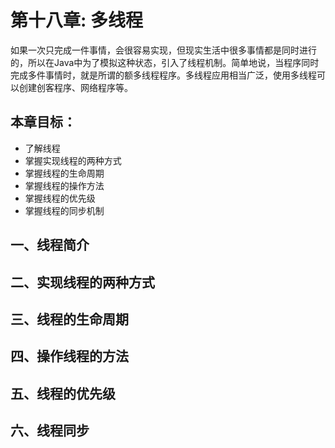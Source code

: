 # 第十八章: 多线程 #
如果一次只完成一件事情，会很容易实现，但现实生活中很多事情都是同时进行的，所以在Java中为了模拟这种状态，引入了线程机制。简单地说，当程序同时完成多件事情时，就是所谓的额多线程程序。多线程应用相当广泛，使用多线程可以创建创客程序、网络程序等。

## 本章目标：
- 了解线程
- 掌握实现线程的两种方式
- 掌握线程的生命周期
- 掌握线程的操作方法
- 掌握线程的优先级
- 掌握线程的同步机制

## 一、线程简介 ##

## 二、实现线程的两种方式 ##

## 三、线程的生命周期 ##

## 四、操作线程的方法 ##

## 五、线程的优先级 ##

## 六、线程同步 ##